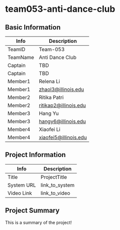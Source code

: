 # team053-anti-dance-club

## Basic Information

|   Info      |        Description     |
| ----------- | ---------------------- |
| TeamID      |        Team-053        |
| TeamName    |    Anti Dance Club     |
| Captain     |          TBD           |
| Captain     |          TBD           |
| Member1     |       Relena Li        |
| Member1     |   zhaol3@illinois.edu  |
| Member2     |       Ritika Patri     |
| Member2     |  ritikap2@illinois.edu |
| Member3     |        Hang Yu         |
| Member3     |   hangy6@illinois.edu  |
| Member4     |        Xiaofei Li      |
| Member4     | xiaofei5@illinois.edu  |

## Project Information

|   Info      |        Description     |
| ----------- | ---------------------- |
|  Title      |       ProjectTitle     |
| System URL  |      link_to_system    |
| Video Link  |      link_to_video     |

## Project Summary

This is a summary of the project!